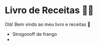# Livro de Receitas :man_cook:

Olá! Bem vindo ao meu livro e receitas :book:

- Strogonoff de frango
- 
